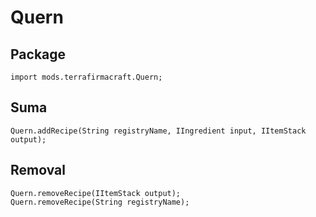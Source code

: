 # Quern

## Package
```zenscript
import mods.terrafirmacraft.Quern;
```

## Suma

```zenscript
Quern.addRecipe(String registryName, IIngredient input, IItemStack output);
```

## Removal

```zenscript
Quern.removeRecipe(IItemStack output);
Quern.removeRecipe(String registryName);
```